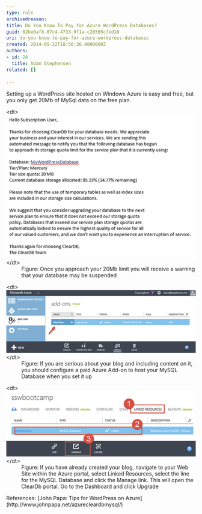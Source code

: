 ```yaml
---
type: rule
archivedreason: 
title: Do You Know To Pay for Azure WordPress Databases?
guid: 02be0af8-07c4-4733-9f1a-c28565c7ed10
uri: do-you-know-to-pay-for-azure-wordpress-databases
created: 2014-05-22T18:56:36.0000000Z
authors:
- id: 24
  title: Adam Stephensen
related: []

---
```


Setting up a WordPress site hosted on Windows Azure is easy and free, but you only get 20Mb of MySql data on the free plan.

<!--endintro-->
<dl class="image">&lt;dt&gt;
      <img src="wp-db-azure1.jpg" alt="">
   &lt;/dt&gt;<dd>Figure: Once you approach your 20Mb limit you will receive a warning that your database may be suspended</dd></dl><dl class="image">&lt;dt&gt;
      <img src="wp-db-azure2.jpg" alt="">
   &lt;/dt&gt;<dd>Figure: If you are serious about your blog and including content on it, you should configure a paid Azure Add-on to host your MySQL Database  when you set it up</dd></dl><dl class="image">&lt;dt&gt;
      <img src="wp-db-azure3.jpg" alt="">
   &lt;/dt&gt;<dd>Figure: If you have already created your blog, navigate to your Web Site within the Azure portal, select Linked Resources, select the line for the MySQL Database and click the Manage link. This will open the ClearDb portal. Go to the Dashboard and click Upgrade</dd></dl> References:  [John Papa: Tips for WordPress on Azure](http://www.johnpapa.net/azurecleardbmysql/)
